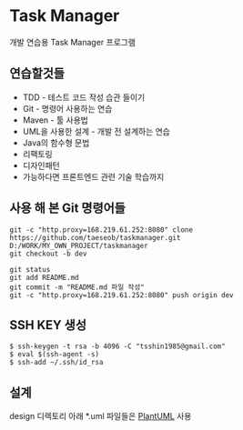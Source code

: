 # Task Manager

개발 연습용 Task Manager 프로그램

## 연습할것들

* TDD - 테스트 코드 작성 습관 들이기
* Git - 명령어 사용하는 연습
* Maven - 툴 사용법
* UML을 사용한 설계 - 개발 전 설계하는 연습
* Java의 함수형 문법
* 리팩토링
* 디자인패턴
* 가능하다면 프론트엔드 관련 기술 학습까지

## 사용 해 본 Git 명령어들
```
git -c "http.proxy=168.219.61.252:8080" clone https://github.com/taeseob/taskmanager.git D:/WORK/MY_OWN_PROJECT/taskmanager
git checkout -b dev

git status
git add README.md
git commit -m "README.md 파일 작성"
git -c "http.proxy=168.219.61.252:8080" push origin dev
```

## SSH KEY 생성
```
$ ssh-keygen -t rsa -b 4096 -C "tsshin1985@gmail.com"
$ eval $(ssh-agent -s)
$ ssh-add ~/.ssh/id_rsa
```

## 설계
design 디렉토리 아래 *.uml 파일들은 [PlantUML](http://plantuml.com) 사용

